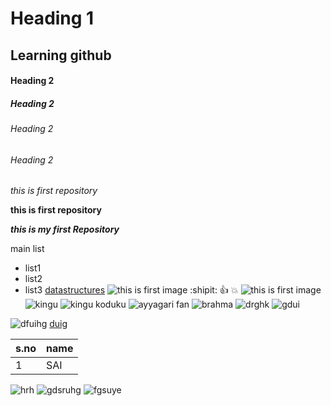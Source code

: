 # Heading 1
## Learning github
#### Heading 2
##### Heading 2
###### Heading 2
###### Heading 2

*this is first repository*

**this is first repository**

***this is my first Repository***

main list
  - list1
  - list2
  - list3
[datastructures](https://docs.google.com/document/d/1RebBjb6GW_aj0Fmp8aNyEvrJmagGKjS2QmKe7ww477I/edit)
![this is first image](https://media.glamour.com/photos/5cc1cf99191392126ec28524/master/pass/cc842df289370076e6d1b85bd0013a5818cb233544ac816c652c222c06fd212f.jpg)
:shipit:
:+1:
💥
![this is first image](https://c.tenor.com/pHR9PCIgR5IAAAAM/what-confusion.gif)
![kingu](https://c.tenor.com/4I_mpb0t-U0AAAAM/bramhi-brahmi.gif)
![kingu koduku](https://c.tenor.com/HxGr0AZxwYwAAAAM/telugu-brahmi.gif)
![ayyagari fan](https://c.tenor.com/9PMwcZeFWkMAAAAM/balayya.gif)
![brahma](https://c.tenor.com/taKFkN5qs8MAAAAM/brahmi-shy-shy.gif)
![drghk](https://c.tenor.com/KiuaZoWm9OkAAAAM/shy-siggu.gif)
![gdui](https://j.gifs.com/yAGOrP.gif)

![dfuihg](https://thumbs.gfycat.com/ActiveGaseousBrownbutterfly-size_restricted.gif)
[duig](https://encrypted-tbn0.gstatic.com/images?q=tbn:ANd9GcTliVhkJffYMRWT6luSzicDWtnrTz081A2S1g&usqp=CAU)

s.no|name
----|----
1|SAI

![hrh](https://thumbs.gfycat.com/AbleNecessaryFoxterrier-size_restricted.gif)
![gdsruhg](https://c.tenor.com/6SwY1IRJviQAAAAC/brahmanandam-brahmi.gif)
![fgsuye](https://c.tenor.com/DQHwX2YLZfgAAAAC/brahmi-king.gif)
